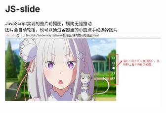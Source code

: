 # JS-slide
JavaScript实现的图片轮播图，横向无缝推动<br/>
图片会自动轮播，也可以通过容器里的小圆点手动选择图片<br/>
![image](https://github.com/hayahayalu/JS-slide/blob/master/%E6%95%88%E6%9E%9C%E9%A2%84%E8%A7%88%E5%9B%BE.jpg)
